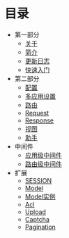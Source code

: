 # 目录

- 第一部分
  - [关于](Index.md)
  - [简介](Intro.md)
  - [更新日志](changelog.md)
  - [快速入门](Quickstart.md)
- 第二部分
  - [配置](Vitex.md)
  - [多应用设置](Multiapp.md)
  - [路由](Router.md)
  - [Request](Request.md)
  - [Response](Response.md)
  - [视图](View.md)
  - [助手](Utils.md)
- 中间件
  - [应用级中间件](Middleware.md)
  - [路由级中间件](Middleware.router.md)
- 扩展
  - [SESSION](Ext.session.md)
  - [Model](Ext.model.md)
  - [Model实例](Ext.Model.Example.md)
  - [Acl](Ext.acl.md)
  - [Upload](Ext.upload.md)
  - [Captcha](Ext.captcha.md)
  - [Pagination](Ext.pagination.md)